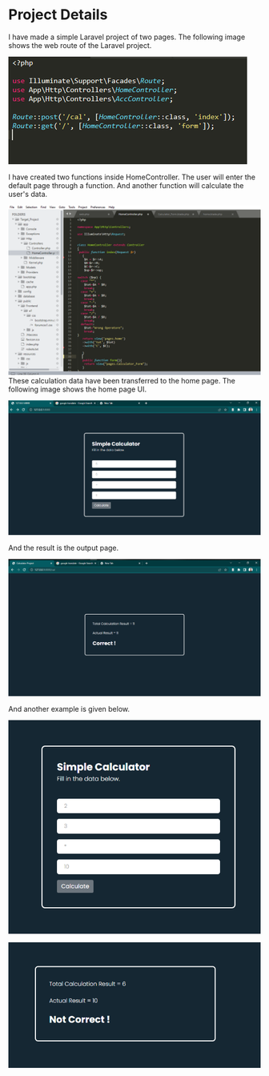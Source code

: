 # Project Details
I have made a simple Laravel project of two pages. The following image shows the web route of the Laravel project.

![This is an image](readme_image/1.png)

I have created two functions inside HomeController. The user will enter the default page through a function. And another function will calculate the user's data.

![This is an image](readme_image/2.png)
These calculation data have been transferred to the home page. The following image shows the home page UI.

![This is an image](readme_image/3.png)

And the result is the output page.

![This is an image](readme_image/4.png)

And another example is given below.

![This is an image](readme_image/5.png)

![This is an image](readme_image/6.png)